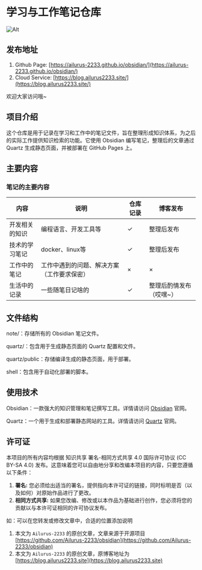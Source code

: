# 学习与工作笔记仓库

![Alt](https://repobeats.axiom.co/api/embed/cb5e477ff320fe32b74139f5681585eb87c3dcde.svg "Repobeats analytics image")

## 发布地址

1. Github Page: [https://ailurus-2233.github.io/obsidian/](https://ailurus-2233.github.io/obsidian/)
2. Cloud Service: [https://blog.ailurus2233.site/](https://blog.ailurus2233.site/)

欢迎大家访问哦~

## 项目介绍

这个仓库是用于记录在学习和工作中的笔记文件，旨在整理形成知识体系，为之后的实际工作提供知识检索的功能。它使用 Obsidian 编写笔记，整理后的文章通过 Quartz 生成静态页面，并被部署在 GitHub Pages 上。

## 主要内容

### 笔记的主要内容

| 内容 | 说明 | 仓库记录 | 博客发布 |
| --- | ---- | --- | --- |
| 开发相关的知识 | 编程语言、开发工具等 | ✓ | 整理后发布  |
| 技术的学习笔记 |docker、linux等  | ✓ | 整理后发布  |
| 工作中的笔记  | 工作中遇到的问题、解决方案（工作要求保密） | × | ×  |
| 生活中的记录 | 一些随笔日记啥的 | ✓ |  整理后酌情发布（哎嘿~） |

## 文件结构

note/：存储所有的 Obsidian 笔记文件。

quartz/：包含用于生成静态页面的 Quartz 配置和文件。

quartz/public：存储编译生成的静态页面，用于部署。

shell：包含用于自动化部署的脚本。

## 使用技术

Obsidian：一款强大的知识管理和笔记撰写工具。详情请访问 [Obsidian](https://obsidian.md/) 官网。

Quartz：一个用于生成和部署静态网站的工具。详情请访问 [Quartz](https://quartz.jzhao.xyz/) 官网。

## 许可证

本项目的所有内容均根据 知识共享 署名-相同方式共享 4.0 国际许可协议 (CC BY-SA 4.0) 发布。这意味着您可以自由地分享和改编本项目的内容，只要您遵循以下条件：

1. **署名:** 您必须给出适当的署名，提供指向本许可证的链接，同时标明是否（以及如何）对原始作品进行了更改。
2. **相同方式共享:** 如果您改编、修改或以本作品为基础进行创作，您必须将您的贡献以与本许可证相同的许可协议发布。

如：可以在您转发或修改文章中，合适的位置添加说明

1. 本文为 `Ailurus-2233` 的原创文章，文章来源于开源项目 [https://github.com/Ailurus-2233/obsidian](https://github.com/Ailurus-2233/obsidian)
2. 本文为 `Ailurus-2233` 的原创文章，原博客地址为 [https://blog.ailurus2233.site](https://blog.ailurus2233.site)
